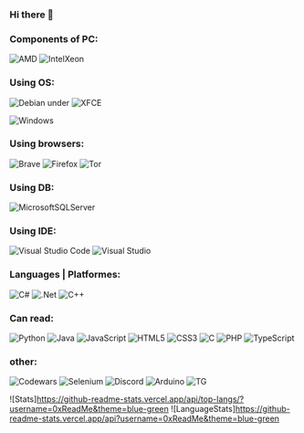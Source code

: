### Hi there 👋

### Components of PC:
![AMD](https://img.shields.io/badge/AMD-Radeon_RX_580-ED1C24?style=for-the-badge&logo=amd&logoColor=white)
![IntelXeon](https://img.shields.io/badge/Intel-Xeon_E2689-0071C5?style=for-the-badge&logo=intel&logoColor=white)

### Using OS:
![Debian](https://img.shields.io/badge/Debian-D70A53?style=for-the-badge&logo=debian&logoColor=white) under ![XFCE](https://img.shields.io/badge/XFCE-%232284F2.svg?style=for-the-badge&logo=xfce&logoColor=white)

![Windows](https://img.shields.io/badge/Windows-0078D6?style=for-the-badge&logo=windows&logoColor=white)

### Using browsers:
![Brave](https://img.shields.io/badge/Brave-FB542B?style=for-the-badge&logo=Brave&logoColor=white)
![Firefox](https://img.shields.io/badge/Firefox-FF7139?style=for-the-badge&logo=Firefox-Browser&logoColor=white)
![Tor](https://img.shields.io/badge/Tor-7D4698?style=for-the-badge&logo=Tor-Browser&logoColor=white)

### Using DB:
![MicrosoftSQLServer](https://img.shields.io/badge/Microsoft%20SQL%20Server-CC2927?style=for-the-badge&logo=microsoft%20sql%20server&logoColor=white)

### Using IDE:
![Visual Studio Code](https://img.shields.io/badge/Visual%20Studio%20Code-0078d7.svg?style=for-the-badge&logo=visual-studio-code&logoColor=white)
![Visual Studio](https://img.shields.io/badge/Visual%20Studio-5C2D91.svg?style=for-the-badge&logo=visual-studio&logoColor=white)

### Languages | Platformes:
![C#](https://img.shields.io/badge/c%23-%23239120.svg?style=for-the-badge&logo=c-sharp&logoColor=white)
![.Net](https://img.shields.io/badge/.NET-5C2D91?style=for-the-badge&logo=.net&logoColor=white)
![C++](https://img.shields.io/badge/c++-%2300599C.svg?style=for-the-badge&logo=c%2B%2B&logoColor=white)

### Can read:
![Python](https://img.shields.io/badge/python-3670A0?style=for-the-badge&logo=python&logoColor=ffdd54)
![Java](https://img.shields.io/badge/java-%23ED8B00.svg?style=for-the-badge&logo=openjdk&logoColor=white)
![JavaScript](https://img.shields.io/badge/javascript-%23323330.svg?style=for-the-badge&logo=javascript&logoColor=%23F7DF1E)
![HTML5](https://img.shields.io/badge/html5-%23E34F26.svg?style=for-the-badge&logo=html5&logoColor=white)
![CSS3](https://img.shields.io/badge/css3-%231572B6.svg?style=for-the-badge&logo=css3&logoColor=white)
![C](https://img.shields.io/badge/c-%2300599C.svg?style=for-the-badge&logo=c&logoColor=white)
![PHP](https://img.shields.io/badge/php-%23777BB4.svg?style=for-the-badge&logo=php&logoColor=white)
![TypeScript](https://img.shields.io/badge/typescript-%23007ACC.svg?style=for-the-badge&logo=typescript&logoColor=white)

### other:
![Codewars](https://img.shields.io/badge/Codewars-B1361E?style=for-the-badge&logo=codewars&logoColor=grey)
![Selenium](https://img.shields.io/badge/-selenium-%43B02A?style=for-the-badge&logo=selenium&logoColor=white)
![Discord](https://img.shields.io/badge/Discord-7289DA?style=for-the-badge&logo=discord&logoColor=white)
![Arduino](https://img.shields.io/badge/Arduino-00979D?style=for-the-badge&logo=Arduino&logoColor=white)
![TG](https://img.shields.io/badge/Telegram-2CA5E0?style=for-the-badge&logo=telegram&logoColor=white)

![Stats]https://github-readme-stats.vercel.app/api/top-langs/?username=0xReadMe&theme=blue-green
![LanguageStats]https://github-readme-stats.vercel.app/api?username=0xReadMe&theme=blue-green
